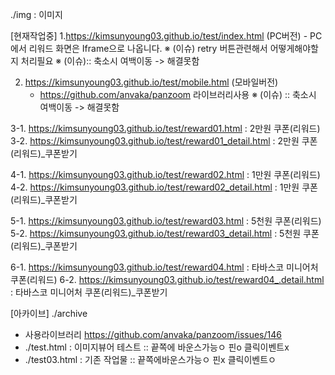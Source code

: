 ./img : 이미지


[현재작업중]
1.https://kimsunyoung03.github.io/test/index.html (PC버전)
    - PC에서 리워드 화면은 Iframe으로 나옵니다.
    ※ (이슈) retry 버튼관련해서 어떻게해야할지 처리필요
    ※ (이슈):: 축소시 여백이동 -> 해결못함

    
2. https://kimsunyoung03.github.io/test/mobile.html (모바일버전)
   - https://github.com/anvaka/panzoom 라이브러리사용
    ※ (이슈) :: 축소시 여백이동 -> 해결못함

    
3-1. https://kimsunyoung03.github.io/test/reward01.html : 2만원 쿠폰(리워드)
    3-2. https://kimsunyoung03.github.io/test/reward01_detail.html : 2만원 쿠폰(리워드)_쿠폰받기


4-1. https://kimsunyoung03.github.io/test/reward02.html : 1만원 쿠폰(리워드)
    4-2. https://kimsunyoung03.github.io/test/reward02_detail.html : 1만원 쿠폰(리워드)_쿠폰받기

    
5-1. https://kimsunyoung03.github.io/test/reward03.html : 5천원 쿠폰(리워드)
    5-2. https://kimsunyoung03.github.io/test/reward03_detail.html : 5천원 쿠폰(리워드)_쿠폰받기



6-1. https://kimsunyoung03.github.io/test/reward04.html : 타바스코 미니어처 쿠폰(리워드)
    6-2. https://kimsunyoung03.github.io/test/reward04_.detail.html : 타바스코 미니어처 쿠폰(리워드)_쿠폰받기


[아카이브]
./archive
- 사용라이브러리 https://github.com/anvaka/panzoom/issues/146
- ./test.html :  이미지뷰어 테스트 :: 끝쪽에 바운스가능ㅇ 핀o 클릭이벤트x
- ./test03.html : 기존 작업물 :: 끝쪽에바운스가능ㅇ 핀x 클릭이벤트ㅇ

